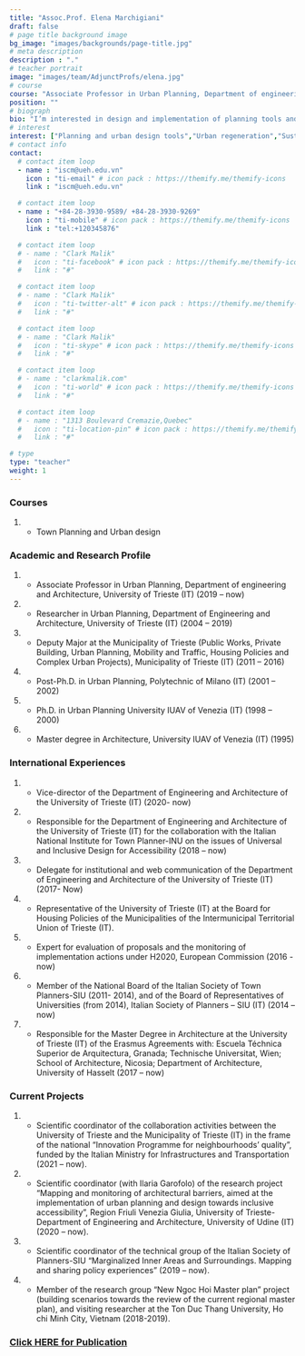 ```yaml
---
title: "Assoc.Prof. Elena Marchigiani"
draft: false
# page title background image
bg_image: "images/backgrounds/page-title.jpg"
# meta description
description : "."
# teacher portrait
image: "images/team/AdjunctProfs/elena.jpg"
# course
course: "Associate Professor in Urban Planning, Department of engineering and Architecture, IT"
position: ""
# biograph
bio: "I’m interested in design and implementation of planning tools and urban projects, in the fields of social housing and neighbourhood regeneration, town planning and city management, territorial and landscape planning and design, public spatial policies (housing, welfare and mobility), participatory design processes."
# interest
interest: ["Planning and urban design tools","Urban regeneration","Sustainable Mobility","Integrated maritime and coastal planning"]
# contact info
contact:
  # contact item loop
  - name : "iscm@ueh.edu.vn"
    icon : "ti-email" # icon pack : https://themify.me/themify-icons
    link : "iscm@ueh.edu.vn"

  # contact item loop
  - name : "+84-28-3930-9589/ +84-28-3930-9269"
    icon : "ti-mobile" # icon pack : https://themify.me/themify-icons
    link : "tel:+120345876"

  # contact item loop
  # - name : "Clark Malik"
  #   icon : "ti-facebook" # icon pack : https://themify.me/themify-icons
  #   link : "#"

  # contact item loop
  # - name : "Clark Malik"
  #   icon : "ti-twitter-alt" # icon pack : https://themify.me/themify-icons
  #   link : "#"

  # contact item loop
  # - name : "Clark Malik"
  #   icon : "ti-skype" # icon pack : https://themify.me/themify-icons
  #   link : "#"

  # contact item loop
  # - name : "clarkmalik.com"
  #   icon : "ti-world" # icon pack : https://themify.me/themify-icons
  #   link : "#"

  # contact item loop
  # - name : "1313 Boulevard Cremazie,Quebec"
  #   icon : "ti-location-pin" # icon pack : https://themify.me/themify-icons
  #   link : "#"

# type
type: "teacher"
weight: 1
---
```

### Courses
1. * Town Planning and Urban design

### Academic and Research Profile
1. * Associate Professor in Urban Planning, Department of engineering and Architecture, University of Trieste (IT) (2019 – now)
2. * Researcher in Urban Planning, Department of Engineering and Architecture, University of Trieste (IT) (2004 – 2019)
3. * Deputy Major at the Municipality of Trieste (Public Works, Private Building, Urban Planning, Mobility and Traffic, Housing Policies and Complex Urban Projects), Municipality of Trieste (IT) (2011 – 2016)
4. * Post-Ph.D. in Urban Planning, Polytechnic of Milano (IT) (2001 – 2002)
5. * Ph.D. in Urban Planning University IUAV of Venezia (IT) (1998 – 2000)
6. * Master degree in Architecture, University IUAV of Venezia (IT) (1995)


### International Experiences
1. * Vice-director of the Department of Engineering and Architecture of the University of Trieste (IT) (2020- now)
2. * Responsible for the Department of Engineering and Architecture of the University of Trieste (IT) for the collaboration with the Italian National Institute for Town Planner-INU on the issues of Universal and Inclusive Design for Accessibility (2018 – now)
3. * Delegate for institutional and web communication of the Department of Engineering and Architecture of the University of Trieste (IT) (2017- Now)
4. * Representative of the University of Trieste (IT) at the Board for Housing Policies of the Municipalities of the Intermunicipal Territorial Union of Trieste (IT).
5. * Expert for evaluation of proposals and the monitoring of implementation actions under H2020, European Commission (2016 - now)
6. * Member of the National Board of the Italian Society of Town Planners-SIU (2011- 2014), and of the Board of Representatives of Universities (from 2014), Italian Society of Planners – SIU (IT) (2014 – now)
7. * Responsible for the Master Degree in Architecture at the University of Trieste (IT) of the Erasmus Agreements with: Escuela Téchnica Superior de Arquitectura, Granada; Technische Universitat, Wien; School of Architecture, Nicosia; Department of Architecture, University of Hasselt (2017 – now)


### Current Projects
1. * Scientific coordinator of the collaboration activities between the University of Trieste and the Municipality of Trieste (IT) in the frame of the national “Innovation Programme for neighbourhoods’ quality”, funded by the Italian Ministry for Infrastructures and Transportation (2021 – now).
2. * Scientific coordinator (with Ilaria Garofolo) of the research project “Mapping and monitoring of architectural barriers, aimed at the implementation of urban planning and design towards inclusive accessibility”, Region Friuli Venezia Giulia, University of Trieste-Department of Engineering and Architecture, University of Udine (IT) (2020 – now).
3. * Scientific coordinator of the technical group of the Italian Society of Planners-SIU “Marginalized Inner Areas and Surroundings. Mapping and sharing policy experiences” (2019 – now).
4. * Member of the research group “New Ngoc Hoi Master plan” project (building scenarios towards the review of the current regional master plan), and visiting researcher at the Ton Duc Thang University, Ho chi Minh City, Vietnam (2018-2019).


### [Click HERE for Publication](https://arts.units.it/simple-search?filterquery=rp00854&filtername=author&filtertype=authority&sort_by=bi_sort_2_sort&order=DESC#.V4CqT663FaV)
